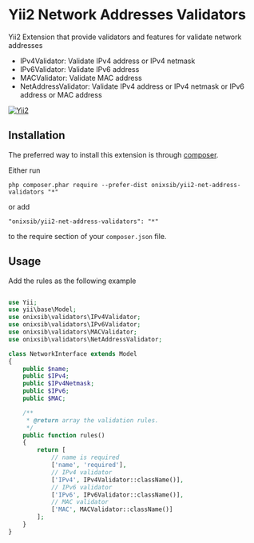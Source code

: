 Yii2 Network Addresses Validators
=========================

Yii2 Extension that provide validators and features for validate network addresses

* IPv4Validator: Validate IPv4 address or IPv4 netmask
* IPv6Validator: Validate IPv6 address
* MACValidator: Validate MAC address
* NetAddressValidator: Validate IPv4 address or IPv4 netmask or IPv6 address or MAC address
 
[![Yii2](https://img.shields.io/badge/Powered_by-Yii_Framework-green.svg?style=flat)](http://www.yiiframework.com/)


Installation
------------

The preferred way to install this extension is through [composer](http://getcomposer.org/download/).

Either run

```
php composer.phar require --prefer-dist onixsib/yii2-net-address-validators "*"
```

or add

```
"onixsib/yii2-net-address-validators": "*"
```

to the require section of your `composer.json` file.

Usage
-----
Add the rules as the following example


```php

use Yii;
use yii\base\Model;
use onixsib\validators\IPv4Validator;
use onixsib\validators\IPv6Validator;
use onixsib\validators\MACValidator;
use onixsib\validators\NetAddressValidator;

class NetworkInterface extends Model
{
	public $name;
	public $IPv4;
	public $IPv4Netmask;
	public $IPv6;
	public $MAC;

	/**
	 * @return array the validation rules.
	 */
	public function rules()
	{
		return [
			// name is required
			['name', 'required'],
			// IPv4 validator
			['IPv4', IPv4Validator::className()],
			// IPv6 validator
			['IPv6', IPv6Validator::className()],
			// MAC validator
			['MAC', MACValidator::className()]
		];
	}
}
```